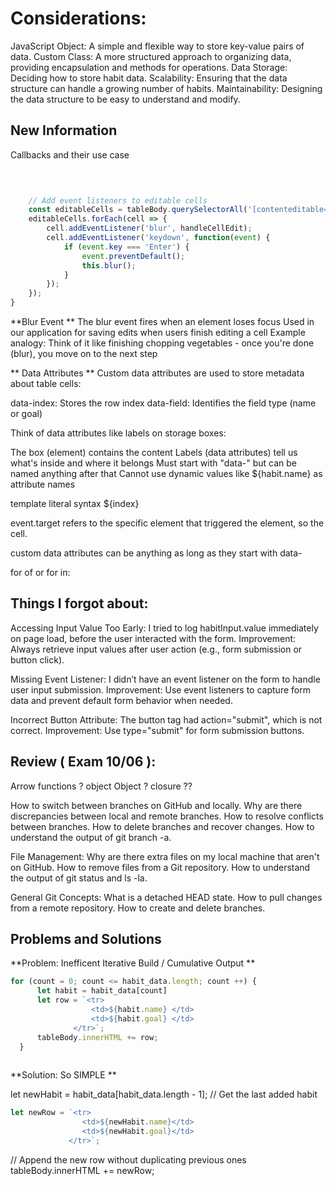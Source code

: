 # Considerations:
JavaScript Object: A simple and flexible way to store key-value pairs of data.
Custom Class: A more structured approach to organizing data, providing encapsulation and methods for operations.
Data Storage: Deciding how to store habit data.
Scalability: Ensuring that the data structure can handle a growing number of habits.
Maintainability: Designing the data structure to be easy to understand and modify.

## New Information 
Callbacks and their use case


```javascript

    
    
    // Add event listeners to editable cells
    const editableCells = tableBody.querySelectorAll('[contenteditable="true"]');
    editableCells.forEach(cell => {
        cell.addEventListener('blur', handleCellEdit);
        cell.addEventListener('keydown', function(event) {
            if (event.key === 'Enter') {
                event.preventDefault();
                this.blur();
            }
        });
    });
}

```
**Blur Event
**
The blur event fires when an element loses focus
Used in our application for saving edits when users finish editing a cell
Example analogy: Think of it like finishing chopping vegetables - once you're done (blur), you move on to the next step

** Data Attributes **
Custom data attributes are used to store metadata about table cells:

data-index: Stores the row index
data-field: Identifies the field type (name or goal)

Think of data attributes like labels on storage boxes:

The box (element) contains the content
Labels (data attributes) tell us what's inside and where it belongs
Must start with "data-" but can be named anything after that
Cannot use dynamic values like ${habit.name} as attribute names


template literal syntax ${index} 

event.target refers to the specific element that triggered the element, so the cell.

custom data attributes can be anything as long as they start with data-

for of or for in: 
## Things I forgot about:
Accessing Input Value Too Early: 
I tried to log habitInput.value immediately on page load, before the user interacted with the form. 
Improvement: Always retrieve input values after user action (e.g., form submission or button click).

Missing Event Listener: 
I didn’t have an event listener on the form to handle user input submission. 
Improvement: Use event listeners to capture form data and prevent default form behavior when needed.

Incorrect Button Attribute: 
The button tag had action="submit", which is not correct. 
Improvement: Use type="submit" for form submission buttons.


## Review ( Exam 10/06 ): 
Arrow functions ? 
object Object ? 
closure ??

How to switch between branches on GitHub and locally.
Why are there discrepancies between local and remote branches.
How to resolve conflicts between branches.
How to delete branches and recover changes.
How to understand the output of git branch -a.

File Management:
Why are there extra files on my local machine that aren't on GitHub.
How to remove files from a Git repository.
How to understand the output of git status and ls -la.

General Git Concepts:
What is a detached HEAD state.
How to pull changes from a remote repository.
How to create and delete branches.



## Problems and Solutions 


**Problem: Inefficent Iterative Build / Cumulative Output
**
```javascript
for (count = 0; count <= habit_data.length; count ++) {
      let habit = habit_data[count]
      let row = `<tr>
                  <td>${habit.name} </td>
                  <td>${habit.goal} </td>
              </tr>`;
      tableBody.innerHTML += row;
  }
 
```
**Solution: So SIMPLE 
**

let newHabit = habit_data[habit_data.length - 1]; // Get the last added habit

```javascript
let newRow = `<tr>
                <td>${newHabit.name}</td>
                <td>${newHabit.goal}</td>
             </tr>`;

```
// Append the new row without duplicating previous ones
tableBody.innerHTML += newRow;


